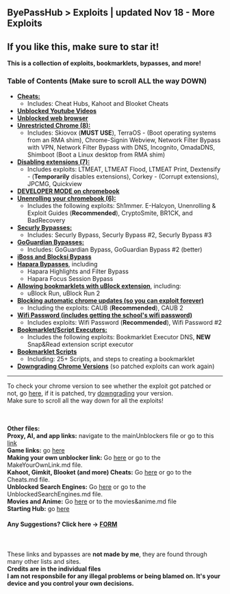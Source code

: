 ## ByePassHub > Exploits | updated Nov 18 - More Exploits
## If you like this, make sure to star it!
**This is a collection of exploits, bookmarklets, bypasses, and more!** <br>

### Table of Contents (Make sure to scroll ALL the way DOWN)
  * [**Cheats:**](https://github.com/wea-f/ByePassHub/blob/main/Exploits/Kahoot%2C%20Blooket%20Cheats%20%20.md)
      - Includes: Cheat Hubs, Kahoot and Blooket Cheats
  * [**Unblocked Youtube Videos**](https://github.com/wea-f/ByePassHub/blob/main/Exploits/YouTube%20Unblocked%20%20.md)
  * [**Unblocked web browser**](https://github.com/wea-f/ByePassHub/blob/main/Exploits/Microsoft%20VM%20%20.md)
  * [**Unrestricted Chrome (8):**](https://github.com/wea-f/ByePassHub/blob/main/Exploits/Unrestricted%20Chrome%20%20.md)
     - Includes: Skiovox (**MUST USE**), TerraOS - (Boot operating systems from an RMA shim), Chrome-Signin Webview, Network Filter Bypass with VPN, Network Filter Bypass with DNS, Incognito, OmadaDNS, Shimboot (Boot a Linux desktop from RMA shim)
  * [**Disabling extensions (7):**](https://github.com/wea-f/ByePassHub/blob/main/Exploits/Disable%20Extensions%20%20.md)
     - Includes exploits: LTMEAT, LTMEAT Flood, LTMEAT Print, Dextensify - (**Temporarily** disables extensions), Corkey - (Corrupt extensions), JPCMG, Quickview
  * [**DEVELOPER MODE on chromebook**](https://github.com/wea-f/ByePassHub/blob/main/Exploits/Developer%20Mode%20%20%20.md)
  * [**Unenrolling your chromebook (6):**](https://github.com/wea-f/ByePassHub/blob/main/Exploits/Unenrolling%20Your%20Device%20%20%20.md)
     - Includes the following exploits: Sh1mmer. E-Halcyon, Unenrolling & Exploit Guides (**Recommended**), CryptoSmite, BR1CK, and BadRecovery
  * [**Securly Bypasses:**](https://github.com/wea-f/ByePassHub/blob/main/Exploits/Securly%20Bypasses%20%20%20.md)
     - Includes: Securly Bypass, Securly Bypass #2, Securly Bypass #3
  * [**GoGuardian Bypasses:**](https://github.com/wea-f/ByePassHub/blob/main/Exploits/GoGuardian%20Bypasses%20%20.md)
     - Includes: GoGuardian Bypass, GoGuardian Bypass #2 (better)
  * [**iBoss and Blocksi Bypass**](https://github.com/wea-f/ByePassHub/blob/main/Exploits/iBoss%20and%20Blocksi%20Bypass%20%20%20.md)
  * [**Hapara Bypasses**](https://github.com/wea-f/ByePassHub/blob/main/Exploits/Hapara%20Bypasses%20%20.md), including
     - Hapara Highlights and Filter Bypass
     - Hapara Focus Session Bypass
  * [**Allowing bookmarklets with uBlock extension**](https://github.com/wea-f/ByePassHub/blob/main/Exploits/uBlock%20Run%20%20.md), including:
     - uBlock Run, uBlock Run 2 
  * [**Blocking automatic chrome updates (so you can exploit forever)**](https://github.com/wea-f/ByePassHub/blob/main/Exploits/Block%20Chrome%20Updates%20%20.md)
     - Including the exploits: CAUB (**Recommended**), CAUB 2
  * [**Wifi Password (includes getting the school's wifi password)**](https://github.com/wea-f/ByePassHub/blob/main/Exploits/Wifi%20Password%20%20%20.md)
     - Includes exploits: Wifi Password (**Recommended**), Wifi Password #2
  * [**Bookmarklet/Script Executors:**](https://github.com/wea-f/ByePassHub/blob/main/Exploits/Script%20Executors%20%20.md)
     - Includes the following exploits: Bookmarklet Executor DNS, **NEW** Snap&Read extension script executor
  *  [**Bookmarklet Scripts**](https://github.com/wea-f/ByePassHub/tree/main/Exploits/Bookmarklets)
     - Including: 25+ Scripts, and steps to creating a bookmarklet
  * [**Downgrading Chrome Versions**](https://github.com/wea-f/ByePassHub/blob/main/Exploits/Downgrading.md) (so patched exploits can work again)
---
To check your chrome version to see whether the exploit got patched or not, go [here](chrome://settings/help), if it is patched, try [downgrading](https://github.com/wea-f/ByePassHub/blob/main/Exploits/Downgrading.md) your version. <br>
Make sure to scroll all the way down for all the exploits! <br>

<br> <br>
**Other files:** <br>
**Proxy, AI, and app links:** navigate to the mainUnblockers file or go to this [link](https://github.com/wea-f/ByePassHub/blob/main/mainUnblockers.md) <br>
**Game links:** go [here](https://github.com/wea-f/ByePassHub/blob/main/Games.md) <br>
**Making your own unblocker link:** Go [here](https://github.com/wea-f/ByePassHub/blob/main/MakeYourOwnLink.md) or go to the MakeYourOwnLink.md file. <br>
**Kahoot, Gimkit, Blooket (and more) Cheats:** Go [here](https://github.com/wea-f/ByePassHub//blob/main/Cheats.md) or go to the Cheats.md file. <br>
**Unblocked Search Engines:** Go [here](https://github.com/wea-f/ByePassHub/blob/main/UnblockedSearchEngines.md) or go to the UnblockedSearchEngines.md file. <br>
**Movies and Anime:** Go [here](https://github.com/wea-f/ByePassHub/blob/main/Movies%26Anime.md) or to the movies&anime.md file <br>
**Starting Hub:** go [here](https://github.com/wea-f/ByePassHub/README.md) <br>

#### Any Suggestions? Click here -> [FORM](https://forms.gle/pGrirP5YAxmKa6kB6) <br>

<br> <br>
These links and bypasses are **not made by me**, they are found through many other lists and sites. <br>**Credits are in the individual files** <br>
**I am not responsbile for any illegal problems or being blamed on. It's your device and you control your own decisions.**
